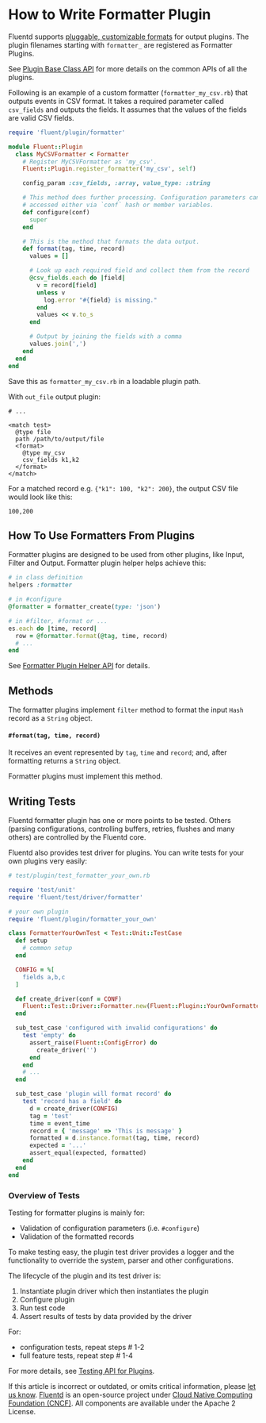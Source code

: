 # How to Write Formatter Plugin

Fluentd supports [pluggable, customizable formats](../formatter/) for output plugins. The plugin filenames starting with `formatter_` are registered as Formatter Plugins.

See [Plugin Base Class API](api-plugin-base.md) for more details on the common APIs of all the plugins.

Following is an example of a custom formatter \(`formatter_my_csv.rb`\) that outputs events in CSV format. It takes a required parameter called `csv_fields` and outputs the fields. It assumes that the values of the fields are valid CSV fields.

```ruby
require 'fluent/plugin/formatter'

module Fluent::Plugin
  class MyCSVFormatter < Formatter
    # Register MyCSVFormatter as 'my_csv'.
    Fluent::Plugin.register_formatter('my_csv', self)

    config_param :csv_fields, :array, value_type: :string

    # This method does further processing. Configuration parameters can be
    # accessed either via `conf` hash or member variables.
    def configure(conf)
      super
    end

    # This is the method that formats the data output.
    def format(tag, time, record)
      values = []

      # Look up each required field and collect them from the record
      @csv_fields.each do |field|
        v = record[field]
        unless v
          log.error "#{field} is missing."
        end
        values << v.to_s
      end

      # Output by joining the fields with a comma
      values.join(',')
    end
  end
end
```

Save this as `formatter_my_csv.rb` in a loadable plugin path.

With `out_file` output plugin:

```text
# ...

<match test>
  @type file
  path /path/to/output/file
  <format>
    @type my_csv
    csv_fields k1,k2
  </format>
</match>
```

For a matched record e.g. `{"k1": 100, "k2": 200}`, the output CSV file would look like this:

```text
100,200
```

## How To Use Formatters From Plugins

Formatter plugins are designed to be used from other plugins, like Input, Filter and Output. Formatter plugin helper helps achieve this:

```ruby
# in class definition
helpers :formatter

# in #configure
@formatter = formatter_create(type: 'json')

# in #filter, #format or ...
es.each do |time, record|
  row = @formatter.format(@tag, time, record)
  # ...
end
```

See [Formatter Plugin Helper API](../plugin-helper-overview/api-plugin-helper-formatter.md) for details.

## Methods

The formatter plugins implement `filter` method to format the input `Hash` record as a `String` object.

#### `#format(tag, time, record)`

It receives an event represented by `tag`, `time` and `record`; and, after formatting returns a `String` object.

Formatter plugins must implement this method.

## Writing Tests

Fluentd formatter plugin has one or more points to be tested. Others \(parsing configurations, controlling buffers, retries, flushes and many others\) are controlled by the Fluentd core.

Fluentd also provides test driver for plugins. You can write tests for your own plugins very easily:

```ruby
# test/plugin/test_formatter_your_own.rb

require 'test/unit'
require 'fluent/test/driver/formatter'

# your own plugin
require 'fluent/plugin/formatter_your_own'

class FormatterYourOwnTest < Test::Unit::TestCase
  def setup
    # common setup
  end

  CONFIG = %[
    fields a,b,c
  ]

  def create_driver(conf = CONF)
    Fluent::Test::Driver::Formatter.new(Fluent::Plugin::YourOwnFormatter).configure(conf)
  end

  sub_test_case 'configured with invalid configurations' do
    test 'empty' do
      assert_raise(Fluent::ConfigError) do
        create_driver('')
      end
    end
    # ...
  end

  sub_test_case 'plugin will format record' do
    test 'record has a field' do
      d = create_driver(CONFIG)
      tag = 'test'
      time = event_time
      record = { 'message' => 'This is message' }
      formatted = d.instance.format(tag, time, record)
      expected = '...'
      assert_equal(expected, formatted)
    end
  end
end
```

### Overview of Tests

Testing for formatter plugins is mainly for:

* Validation of configuration parameters \(i.e. `#configure`\)
* Validation of the formatted records

To make testing easy, the plugin test driver provides a logger and the functionality to override the system, parser and other configurations.

The lifecycle of the plugin and its test driver is:

1. Instantiate plugin driver which then instantiates the plugin
2. Configure plugin
3. Run test code
4. Assert results of tests by data provided by the driver

For:

* configuration tests, repeat steps \# 1-2
* full feature tests, repeat step \# 1-4

For more details, see [Testing API for Plugins](plugin-test-code.md).

If this article is incorrect or outdated, or omits critical information, please [let us know](https://github.com/fluent/fluentd-docs-gitbook/issues?state=open). [Fluentd](http://www.fluentd.org/) is an open-source project under [Cloud Native Computing Foundation \(CNCF\)](https://cncf.io/). All components are available under the Apache 2 License.

